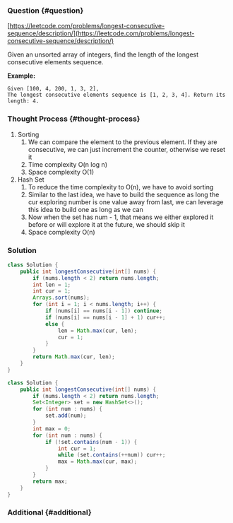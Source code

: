### Question {#question}

[https://leetcode.com/problems/longest-consecutive-sequence/description/](https://leetcode.com/problems/longest-consecutive-sequence/description/)

Given an unsorted array of integers, find the length of the longest consecutive elements sequence.

**Example:**

```
Given [100, 4, 200, 1, 3, 2],
The longest consecutive elements sequence is [1, 2, 3, 4]. Return its length: 4.
```

### Thought Process {#thought-process}

1. Sorting
   1. We can compare the element to the previous element. If they are consecutive, we can just increment the counter, otherwise we reset it
   2. Time complexity O\(n log n\)
   3. Space complexity O\(1\)
2. Hash Set
   1. To reduce the time complexity to O\(n\), we have to avoid sorting
   2. Similar to the last idea, we have to build the sequence as long the cur exploring number is one value away from last, we can leverage this idea to build one as long as we can
   3. Now when the set has num - 1, that means we either explored it before or will explore it at the future, we should skip it
   4. Space complexity O\(n\)

### Solution

```java
class Solution {
    public int longestConsecutive(int[] nums) {
        if (nums.length < 2) return nums.length;
        int len = 1;
        int cur = 1;
        Arrays.sort(nums);
        for (int i = 1; i < nums.length; i++) {
            if (nums[i] == nums[i - 1]) continue;
            if (nums[i] == nums[i - 1] + 1) cur++;
            else {
                len = Math.max(cur, len);
                cur = 1;
            }
        }
        return Math.max(cur, len);
    }
}
```

```java
class Solution {
    public int longestConsecutive(int[] nums) {
        if (nums.length < 2) return nums.length;
        Set<Integer> set = new HashSet<>();
        for (int num : nums) {
            set.add(num);
        }
        int max = 0;
        for (int num : nums) {
            if (!set.contains(num - 1)) {
                int cur = 1;
                while (set.contains(++num)) cur++;
                max = Math.max(cur, max);
            }
        }
        return max;
    }
}
```

### Additional {#additional}



